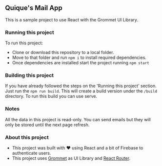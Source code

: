 ## Quique's Mail App

This is a sample project to use React with the Grommet UI Library.

### Running this project
To run this project:
- Clone or download this repository to a local folder.
- Move to that folder and run `npm i` to install required dependencies.
- Once dependencies are installed start the project running `npm start`

### Building this project
If you have already followed the steps on the 'Running this project' section. Just run the `npm run build`. This will create a build version under the `/build` directory.
To run this build you can use serve.

### Notes
All the data in this project is read-only. You can send emails but they will only be stored until the next page refresh.

### About this project
- This project was built with ❤️ using React and a bit of Firebase to authenticate users.
- This project uses [Grommet](https://v2.grommet.io) as UI Library and [React Router](https://reacttraining.com/react-router/web/).
